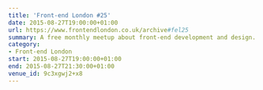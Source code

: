 ```yaml
---
title: 'Front-end London #25'
date: 2015-08-27T19:00:00+01:00
url: https://www.frontendlondon.co.uk/archive#fel25
summary: A free monthly meetup about front-end development and design.
category:
- Front-end London
start: 2015-08-27T19:00:00+01:00
end: 2015-08-27T21:30:00+01:00
venue_id: 9c3xgwj2+x8
---
```

